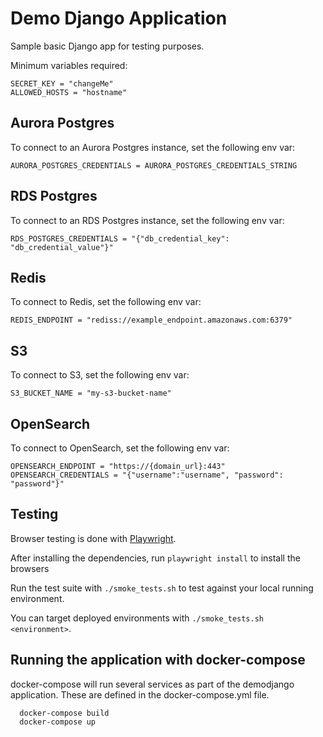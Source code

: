 # Demo Django Application

Sample basic Django app for testing purposes.

Minimum variables required:

```
SECRET_KEY = "changeMe"
ALLOWED_HOSTS = "hostname"
```

## Aurora Postgres

To connect to an Aurora Postgres instance, set the following env var:

```
AURORA_POSTGRES_CREDENTIALS = AURORA_POSTGRES_CREDENTIALS_STRING
```

## RDS Postgres

To connect to an RDS Postgres instance, set the following env var:

```
RDS_POSTGRES_CREDENTIALS = "{"db_credential_key": "db_credential_value"}"
```

## Redis

To connect to Redis, set the following env var:

```
REDIS_ENDPOINT = "rediss://example_endpoint.amazonaws.com:6379"
```

## S3

To connect to S3, set the following env var:

```
S3_BUCKET_NAME = "my-s3-bucket-name"
```

## OpenSearch

To connect to OpenSearch, set the following env var:

```
OPENSEARCH_ENDPOINT = "https://{domain_url}:443"
OPENSEARCH_CREDENTIALS = "{"username":"username", "password": "password"}"
```

## Testing

Browser testing is done with [Playwright](https://playwright.dev/).

After installing the dependencies, run `playwright install` to install the browsers

Run the test suite with `./smoke_tests.sh` to test against your local running environment.

You can target deployed environments with `./smoke_tests.sh <environment>`.


## Running the application with docker-compose

docker-compose will run several services as part of the demodjango application.
These are defined in the docker-compose.yml file.

```
  docker-compose build
  docker-compose up
```


